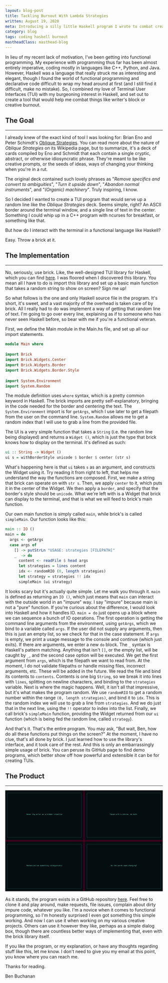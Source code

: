```yaml
---
layout: blog-post
title: Tackling Burnout With Lambda Strategies
written: August 19, 2020
meta: Introducing a silly little Haskell program I wrote to combat creative burnout.
category: blog
tags: coding haskell burnout
mastheadClass: masthead-blog
---
```


In lieu of my recent lack of motivation, I've been getting into functional programming. My experience with programming thus far has been almost entirely imperative, coding mostly in languages like C++, Python, and Java. However, Haskell was a language that really struck me as interesting and elegant, though I found the world of functional programming and declarative code difficult to wrap my head around at first (and I still find it difficult, make no mistake). So, I combined my love of Terminal User Interfaces (TUI) with my burgeoning interest in Haskell, and set out to create a tool that would help me combat things like writer's block or creative burnout.

## The Goal
<hr>

I already knew of the exact kind of tool I was looking for: Brian Eno and Peter Schimdt's [Oblique Strategies](https://en.wikipedia.org/wiki/Oblique_Strategies). You can read more about the nature of _Oblique Strategies_ on its Wikipedia page, but to summarize, it's a deck of cards compiled by Eno and Schmidt that each contain a single cryptic, abstract, or otherwise idiosyncratic phrase. They're meant to be like creative prompts, or the seeds of ideas, ways of changing your thinking when you're in a rut.

The original deck contained such lovely phrases as "_Remove specifics and convert to ambiguities_", "_Turn it upside down_", "_Abandon normal instruments_", and "_(Organic) machinery_". Truly inspiring, I know.

So I decided I wanted to create a TUI program that would serve up a random line like the _Oblique Strategies_ deck. Seems simple, right? An ASCII border around the terminal window, and a single line of text in the center. Something I could whip up in a C++ program with ncurses for breakfast, or something like that.

But how do I interact with the terminal in a functional language like Haskell?

Easy. Throw a brick at it.

## The Implementation
<hr>

No, seriously, use brick. Like, the well-designed TUI library for Haskell, which you can find [here](https://github.com/jtdaugherty/brick). I was floored when I discovered this library. You mean all I have to do is import this library and set up a basic main function that takes a random string to show on screen? Sign me up!

So what follows is the one and only Haskell source file in the program. It's short, it's sweet, and a vast majority of the overhead is taken care of by brick. All I really had to do was implement a way of getting that random line of text. I'm going to go over every line, explaining as if to someone who has never seen Haskell before, so bear with me if you're a functional veteran.

First, we define the Main module in the Main.hs file, and set up all our import statements.

```haskell
module Main where

import Brick
import Brick.Widgets.Center
import Brick.Widgets.Border
import Brick.Widgets.Border.Style

import System.Environment
import System.Random
```

The module definition uses `where` syntax, which is a pretty common keyword in Haskell. The brick imports are pretty self-explanatory, bringing in the code needed for the border and centering the text. The `System.Environment` import is for `getArgs`, which I use later to get a filepath from the user on the command line. `System.Random` allows me to get a random index that I will use to grab a line from the provided file.

The UI is a very simple function that takes a `String` (i.e. the random line being displayed) and returns a `Widget ()`, which is just the type that brick knows how to display on the terminal. It's defined as such:

```haskell
ui :: String -> Widget ()
ui s = withBorderStyle unicode $ border $ center (str s)
```

What's happening here is that `ui` takes `s` as an argument, and constructs the Widget using it. Try reading it from right to left, that helps me understand the way the functions are composed. First, we make a string that brick can operate on with `str s`. Then, we apply `center` to it, which puts it in the center of the Widget. We then apply a `border`, and specify that the border's style should be `unicode`. What we're left with is a Widget that brick can display to the terminal, and that is what we will feed to brick's main function.

Our own main function is simply called `main`, while brick's is called `simpleMain`. Our function looks like this:

```haskell
main :: IO ()
main = do
  args <- getArgs
  case args of
    [] -> putStrLn "USAGE: strategies [FILEPATH]"
    _  -> do
      content <- readFile $ head args
      let strategies = lines content
      idx <- randomRIO (0, length strategies)
      let strategy = strategies !! idx
      simpleMain (ui strategy)
```

It looks scary but it's actually quite simple. Let me walk you through it. `main` is defined as returning an `IO ()`, which just means that `main` can interact with the outside world in an "impure" way. I say "impure" because main is not a "pure" function. If you're curious about the difference, I would look into Haskell and how it handles IO. `main = do` just opens up a block where we can sequence a bunch of IO operations. The first operation is getting the command line arguments from the environment, using `getArgs`, which we bind to a variable called `args`. If the user did not supply any arguments, then this is just an empty list, so we check for that in the case statement. If `args` is empty, we print a usage message to the console and continue (which just exits). If there are arguments, we enter a new `do` block. The `_` syntax is Haskell's pattern matching. Anything that isn't `[]`, or the empty list, will be caught by `_`, and the second case option will be executed. We get the first argument from `args`, which is the filepath we want to read from. At the moment, I do not validate filepaths or handle missing files, incorrect arguments, etc. These will be added in the future. We read the file and bind its contents to `contents`. Contents is one big `String`, so we break it into lines with `lines`, splitting on newline characters, and binding to the `strategies` variable. Next is where the magic happens. Well, it isn't all that impressive, but it's what makes the program random. We use `randomRIO` to get a random number within the range `(0, length strategies)`, and bind it to `idx`. This is the random index we will use to grab a line from `strategies`. And we do just that in the next line, using the `!!` operator to index into the list. Finally, we call brick's `simpleMain` function, providing the Widget returned from our `ui` function (which is being fed the random line, called `strategy`).

And that's it. That's the entire program. You may ask, "But wait, Ben, how do all these functions put things on the screen?" At the moment, I have no clue, that's all done by brick. I just learned how to use the library's interface, and it took care of the rest. And this is only an embarrassingly simple usage of brick. You can peruse its GitHub page to find demo programs, which better show off how powerful and extensible it can be for creating TUIs.

## The Product
<hr>

![showcase](/img/lambda-strategies.jpg?raw=true)

As it stands, the program exists in a GitHub repository [here](https://github.com/Nynergy/lambda-strategies). Feel free to clone it and play around, make requests, file issues, complain about dirty impure code, whatever you like. I'm a novice when it comes to functional programming, so I'm honestly surprised I even got something this simple working. And now I can use it when working on my various creative projects. Others can use it however they like, perhaps as a simple dialog box, though there are countless better ways of implementing that, even with the brick library itself.

If you like the program, or my explanation, or have any thoughts regarding stuff like this, let me know. I don't need to give you my email at this point, you know where you can reach me.

Thanks for reading.

<div class="attrib">
Ben Buchanan
</div>
